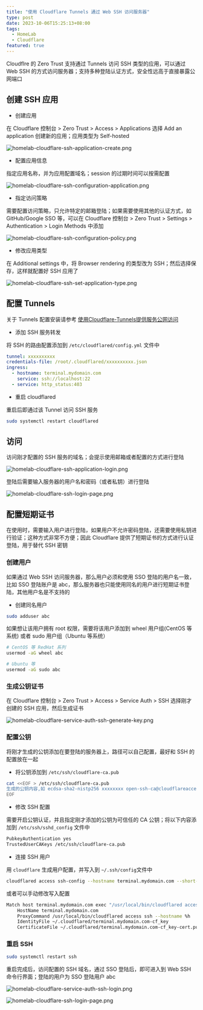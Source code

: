 ```yaml
---
title: "使用 Cloudflare Tunnels 通过 Web SSH 访问服务器"
type: post
date: 2023-10-06T15:25:13+08:00
tags:
  - HomeLab
  - Cloudflare
featured: true
---
```


Cloudflre 的 Zero Trust 支持通过 Tunnels 访问 SSH 类型的应用，可以通过 Web SSH 的方式访问服务器；支持多种登陆认证方式，安全性远高于直接暴露公网端口

## 创建 SSH 应用

- 创建应用

在 Cloudflare 控制台 > Zero Trust > Access > Applications 选择 Add an application 创建新的应用；应用类型为 Self-hosted

![homelab-cloudflare-ssh-application-create.png](https://img.hellowood.dev/picture/homelab-cloudflare-ssh-application-create.png)

- 配置应用信息

指定应用名称，并为应用配置域名；session 的过期时间可以按需配置

![homelab-cloudflare-ssh-configuration-application.png](https://img.hellowood.dev/picture/homelab-cloudflare-ssh-configuration-application.png)

- 指定访问策略

需要配置访问策略，只允许特定的邮箱登陆；如果需要使用其他的认证方式，如 GitHub/Google SSO 等，可以在 Cloudflare 控制台 > Zero Trust > Settings > Authentication > Login Methods 中添加

![homelab-cloudflare-ssh-configuration-policy.png](https://img.hellowood.dev/picture/homelab-cloudflare-ssh-configuration-policy.png)

- 修改应用类型

在 Additional settings 中，将 Browser rendering 的类型改为 SSH；然后选择保存，这样就配置好 SSH 应用了

![homelab-cloudflare-ssh-set-application-type.png](https://img.hellowood.dev/picture/homelab-cloudflare-ssh-set-application-type.png)

## 配置 Tunnels

关于 Tunnels 配置安装请参考 [使用Cloudflare-Tunnels提供服务公网访问](https://blog.hellowood.dev/posts/%E4%BD%BF%E7%94%A8-cloudflare-tunnel-%E4%BD%9C%E4%B8%BA%E5%8F%8D%E5%90%91%E4%BB%A3%E7%90%86%E8%AE%BF%E9%97%AE%E5%86%85%E7%BD%91%E6%9C%8D%E5%8A%A1/)

- 添加 SSH 服务转发

将 SSH 的路由配置添加到 `/etc/cloudflared/config.yml` 文件中

```yaml
tunnel: xxxxxxxxxx
credentials-file: /root/.cloudflared/xxxxxxxxxx.json
ingress:
  - hostname: terminal.mydomain.com
    service: ssh://localhost:22
  - service: http_status:403
```

- 重启 cloudflared

重启后即通过该 Tunnel 访问 SSH 服务

```bash
sudo systemctl restart cloudflared
```

## 访问

访问刚才配置的 SSH 服务的域名；会提示使用邮箱或者配置的方式进行登陆

![homelab-cloudflare-ssh-application-login.png](https://img.hellowood.dev/picture/homelab-cloudflare-ssh-application-login.png)

登陆后需要输入服务器的用户名和密码（或者私钥）进行登陆

![homelab-cloudflare-ssh-login-page.png](https://img.hellowood.dev/picture/homelab-cloudflare-ssh-login-page.png)

## 配置短期证书

在使用时，需要输入用户进行登陆，如果用户不允许密码登陆，还需要使用私钥进行验证；这种方式非常不方便；因此 Cloudflare 提供了短期证书的方式进行认证登陆，用于替代 SSH 密钥

### 创建用户

如果通过 Web SSH 访问服务器，那么用户必须和使用 SSO 登陆的用户名一致，比如 SSO 登陆账户是 abc，那么服务器也只能使用同名的用户进行短期证书登陆，其他用户名是不支持的

- 创建同名用户

```bash
sudo adduser abc
```

如果想让该用户拥有 root 权限，需要将该用户添加到 wheel 用户组(CentOS 等系统) 或者 sudo 用户组（Ubuntu 等系统）

```bash
# CentOS 等 RedHat 系列
usermod -aG wheel abc

# Ubuntu 等
usermod -aG sudo abc
```

### 生成公钥证书

在 Cloudflare 控制台 > Zero Trust > Access > Service Auth > SSH 选择刚才创建的 SSH 应用，然后生成证书

![homelab-cloudflare-service-auth-ssh-generate-key.png](https://img.hellowood.dev/picture/homelab-cloudflare-service-auth-ssh-generate-key.png)

### 配置公钥

将刚才生成的公钥添加在要登陆的服务器上，路径可以自己配置，最好和 SSH 的配置放在一起

- 将公钥添加到 `/etc/ssh/cloudflare-ca.pub`

```bash
cat <<EOF > /etc/ssh/cloudflare-ca.pub
生成的公钥内容,如 ecdsa-sha2-nistp256 xxxxxxxx open-ssh-ca@cloudflareaccess.org
EOF
```

- 修改 SSH 配置

需要开启公钥认证，并且指定刚才添加的公钥为可信任的 CA 公钥；将以下内容添加到 `/etc/ssh/sshd_config` 文件中

```bash
PubkeyAuthentication yes
TrustedUserCAKeys /etc/ssh/cloudflare-ca.pub
```

- 连接 SSH 用户

用 `cloudflare` 生成用户配置，并写入到 `~/.ssh/config`文件中

```bash
cloudflared access ssh-config --hostname terminal.mydomain.com --short-lived-cert >> ~/.ssh/config
```

或者可以手动修改写入配置

```bash
Match host terminal.mydomain.com exec "/usr/local/bin/cloudflared access ssh-gen --hostname %h"
    HostName terminal.mydomain.com
    ProxyCommand /usr/local/bin/cloudflared access ssh --hostname %h
    IdentityFile ~/.cloudflared/terminal.mydomain.com-cf_key
    CertificateFile ~/.cloudflared/terminal.mydomain.com-cf_key-cert.pub
```

### 重启 SSH

```bash
sudo systemctl restart ssh
```

重启完成后，访问配置的 SSH 域名，通过 SSO 登陆后，即可进入到 Web SSH 命令行界面；登陆的用户为 SSO 登陆用户 abc

![homelab-cloudflare-service-auth-ssh-login.png](https://img.hellowood.dev/picture/homelab-cloudflare-service-auth-ssh-login.png)

![homelab-cloudflare-ssh-login-page.png](https://img.hellowood.dev/picture/homelab-cloudflare-ssh-login-page.png)
